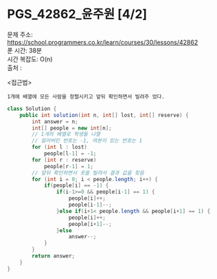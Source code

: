 # PGS_42862_윤주원 [4/2] </br>
문제 주소: https://school.programmers.co.kr/learn/courses/30/lessons/42862 </br>
푼 시간: 38분</br>
시간 복잡도: O(n) </br>
출처 : 

<접근법>
```
1개에 배열에 모든 사람을 정렬시키고 앞뒤 확인하면서 빌려주 었다.
```


```java
class Solution {
    public int solution(int n, int[] lost, int[] reserve) {
        int answer = n;
        int[] people = new int[n];
        // 1개의 배열로 학생들 나열
        // 잃어버린 번호는 -1, 여분이 있는 번호는 1
        for (int l : lost) 
            people[l-1] = -1;
        for (int r : reserve) 
            people[r-1] = 1;
        // 앞뒤 확인하면서 옷을 빌려서 결과 값을 찾음 
        for (int i = 0; i < people.length; i++) {
            if(people[i] == -1) {
                if(i-1>=0 && people[i-1] == 1) {
                    people[i]++;
                    people[i-1]--;
                }else if(i+1< people.length && people[i+1] == 1) {
                    people[i]++;
                    people[i+1]--;
                }else 
                    answer--;
            }
        }
        return answer;
    }
}
```
